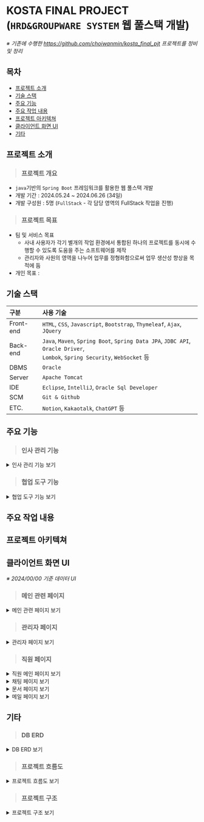 # KOSTA FINAL PROJECT<br/>(`HRD&GROUPWARE SYSTEM` 웹 풀스택 개발)
*※ 기존에 수행한 https://github.com/choiwanmin/kosta_final_pjt 프로젝트를 정비 및 정리*

## 목차
 * [프로젝트 소개](#프로젝트-소개)
 * [기술 스택](#기술-스택)
 * [주요 기능](#주요-기능)
 * [주요 작업 내용](#주요-작업-내용)
 * [프로젝트 아키텍쳐](#프로젝트-아키텍쳐)
 * [클라이언트 화면 UI](#클라이언트-화면-UI)
 * [기타](#기타)

## 프로젝트 소개
> ### 프로젝트 개요
 * `java`기반의 `Spring Boot` 프레임워크를 활용한 웹 풀스택 개발
 * 개발 기간 : 2024.05.24 ~ 2024.06.26 (34일)
 * 개발 구성원 : 5명 (`FullStack` - 각 담당 영역의 FullStack 작업을 진행)
> ### 프로젝트 목표
 * 팀 및 서비스 목표
   * 사내 사용자가 각기 별개의 작업 환경에서 통합된 하나의 프로젝트를 동시에 수행할 수 있도록 도움을 주는 소프트웨어를 제작
   * 관리자와 사원의 영역을 나누어 업무를 정형화함으로써 업무 생산성 향상을 목적에 둠
 * 개인 목표 : 

## 기술 스택
|구분|사용 기술|
|:---|:---|
|Front-end|`HTML`, `CSS`, `Javascript`, `Bootstrap`, `Thymeleaf`, `Ajax`, `JQuery`|
|Back-end|`Java`, `Maven`, `Spring Boot`, `Spring Data JPA`, `JDBC API`, `Oracle Driver`, <br/>`Lombok`, `Spring Security`, `WebSocket` 등|
|DBMS|`Oracle`|
|Server|`Apache Tomcat`|
|IDE|`Eclipse`, `IntelliJ`, `Oracle Sql Developer`|
|SCM|`Git & Github`|
|ETC.|`Notion`, `Kakaotalk`, `ChatGPT` 등|

## 주요 기능
> ### 인사 관리 기능

  <details>
  <summary>인사 관리 기능 보기</summary>
  <div markdown="1">
  
  * 사원 정보 관리 기능
    * 시스템 로그인 정보 관리
    * 인사 정보 관리
    * 시스템 승인 상태 관리
  * 근태 관리 기능
    * 사원 개인별 출퇴근 기록
    * 출퇴근 기록 조회 및 휴가 관리
    * 관리자 및 부서장은 부서별 근태 기록 조회 및 통계 제공
  * 조직 관리
    * 부서 관리
    * 직급 관리 

  </div>
  </details>
  
> ### 협업 도구 기능

  <details>
  <summary>협업 도구 기능 보기</summary>
  <div markdown="1">
  
  * 공지 게시판 기능
    * 전체 및 부서별 조회 및 작성 기능 
  * 실시간 메신저 기능
    * 실시간 1:1 메신저 및 그룹 메신저 제공
    * 현재 대화 참여자 정보 조회
    * 메신저 및 메시지 관리를 통한 최신화
  * 전자 문서 기능
    * 문서 기본 양식 제공으로 빠른 문서 작성
    * 결재 권한 및 순서를 제공해 원격 결재 시스템 제공
    * 내가 작성한 문서 모아보기 기능
    * 결재 문서 현황 확인 제공
  * 스케줄러 기능
    * 사내 또는 개인 주요 일정관리 기능 제공
    * 일정 추가시 달력과 간트차틍 적용하여 편의성 제공
    * 임직원간 일정 공유 기능 제공
  * 메일 기능
    * 그룹웨어 자체 메일 서버 제공
    * 자체 도메인 제공으로 사내메일 사용 가능
    * 메일함에서 받은 메일 관리
    * 반송, 공유 등 편의 기능 제공

  </div>
  </details>

## 주요 작업 내용

## 프로젝트 아키텍쳐

## 클라이언트 화면 UI
*※ 2024/00/00 기준 데이터 UI*
> ### 메인 관련 페이지

<details>
<summary>메인 관련 페이지 보기</summary>
<div markdown="1">
 
 |메인(로그인)|회원가입|
 |:---:|:---:|
 |||

</div>
</details>

> ### 관리자 페이지

<details>
<summary>관리자 페이지 보기</summary>
<div markdown="1">
 
 |관리자 메인|사원 근태 관리|
 |:---:|:---:|
 |||

 |직원 목록|사용자 로그인 정보|사용자 로그인 정보 수정|
 |:---:|:---:|:---:|
 ||||

 |부서 목록|부서 추가|부서 상세|부서 수정|
 |:---:|:---:|:---:|:---:|
 |||||

 |직급 목록|직급 추가|직급 상세|직급 수정|
 |:---:|:---:|:---:|:---:|
 |||||
  
</div>
</details>

> ### 직원 페이지

<details>
<summary>직원 메인 페이지 보기</summary>
<div markdown="1">

 |직원 메인|출퇴근 관리|
 |:---:|:---:|
 |||

 |내 로그인 정보|내 이력 정보|
 |:---:|:---:|
 |||

 |부서장(직원) 메인|부서 근태관리|
 |:---:|:---:|
 |||
 
</div>
</details>

<details>
<summary>채팅 페이지 보기</summary>
<div markdown="1">

 |채팅 메인|채팅 멤버 초대|
 |:---:|:---:|
 |||

 |1:1 채팅|그룹 채팅|
 |:---:|:---:|
 |||

 |채팅 대화|첨부 파일 전달|
 |:---:|:---:|
 |||

</div>
</details>

<details>
<summary>문서 페이지 보기</summary>
<div markdown="1">

 |문서함 메인|내 문서함|
 |:---:|:---:|
 |||

 |문서 작성|문서 상세 페이지|
 |:---:|:---:|
 |||

</div>
</details>

<details>
<summary> 메일 페이지 보기</summary>
<div markdown="1">
 
</div>
</details>

## 기타
> ### DB ERD

<details>
<summary>DB ERD 보기</summary>
<div markdown="1">

 |![finalpjt_erd](https://github.com/user-attachments/assets/e089ae4f-fe98-44ad-860a-68801e706310)|
 |:---:|
 
</div>
</details>

> ### 프로젝트 흐름도

<details>
<summary>프로젝트 흐름도 보기</summary>
<div markdown="1">

 |![finalpjt_flow](https://github.com/user-attachments/assets/f1341d66-8b9d-4328-b079-1e86b2c1b0c9)|
 |:---:|
 
</div>
</details>

> ### 프로젝트 구조

<details>
<summary>프로젝트 구조 보기</summary>
<div markdown="1">
 
```
📦kosta_final_pjt_fullstack_review
┣ 📂.git
┣ 📂kosta_finalpjt
┃ ┣ 📂.mvn
┃ ┃ ┗ 📂wrapper
┃ ┃ ┃ ┗ 📜maven-wrapper.properties
┃ ┣ 📂.settings
┃ ┣ 📂src
┃ ┃ ┣ 📂main
┃ ┃ ┃ ┣ 📂java
┃ ┃ ┃ ┃ ┗ 📂com
┃ ┃ ┃ ┃ ┃ ┗ 📂example
┃ ┃ ┃ ┃ ┃ ┃ ┗ 📂demo
┃ ┃ ┃ ┃ ┃ ┃ ┃ ┣ 📂config
┃ ┃ ┃ ┃ ┃ ┃ ┃ ┃ ┣ 📜mariaDBConfig.java
┃ ┃ ┃ ┃ ┃ ┃ ┃ ┃ ┗ 📜oracleDBConfig.java
┃ ┃ ┃ ┃ ┃ ┃ ┃ ┣ 📂mariadb
┃ ┃ ┃ ┃ ┃ ┃ ┃ ┃ ┣ 📂domains
┃ ┃ ┃ ┃ ┃ ┃ ┃ ┃ ┃ ┣ 📜virtual_domains.java
┃ ┃ ┃ ┃ ┃ ┃ ┃ ┃ ┃ ┣ 📜virtual_domains_dto.java
┃ ┃ ┃ ┃ ┃ ┃ ┃ ┃ ┃ ┗ 📜virtual_domains_jpa.java
┃ ┃ ┃ ┃ ┃ ┃ ┃ ┃ ┣ 📂mail
┃ ┃ ┃ ┃ ┃ ┃ ┃ ┃ ┃ ┣ 📜mailSenderFactory.java
┃ ┃ ┃ ┃ ┃ ┃ ┃ ┃ ┃ ┣ 📜mailSenderFactoryImpl.java
┃ ┃ ┃ ┃ ┃ ┃ ┃ ┃ ┃ ┣ 📜mail_controller.java
┃ ┃ ┃ ┃ ┃ ┃ ┃ ┃ ┃ ┗ 📜mail_service.java
┃ ┃ ┃ ┃ ┃ ┃ ┃ ┃ ┗ 📂users
┃ ┃ ┃ ┃ ┃ ┃ ┃ ┃ ┃ ┣ 📜virtual_users.java
┃ ┃ ┃ ┃ ┃ ┃ ┃ ┃ ┃ ┣ 📜virtual_users_dao.java
┃ ┃ ┃ ┃ ┃ ┃ ┃ ┃ ┃ ┣ 📜virtual_users_dto.java
┃ ┃ ┃ ┃ ┃ ┃ ┃ ┃ ┃ ┗ 📜virtual_users_service.java
┃ ┃ ┃ ┃ ┃ ┃ ┃ ┣ 📂oracledb
┃ ┃ ┃ ┃ ┃ ┃ ┃ ┃ ┣ 📂auth
┃ ┃ ┃ ┃ ┃ ┃ ┃ ┃ ┃ ┣ 📜MyFailureHandler.java
┃ ┃ ┃ ┃ ┃ ┃ ┃ ┃ ┃ ┣ 📜MySuccessHandler.java
┃ ┃ ┃ ┃ ┃ ┃ ┃ ┃ ┃ ┣ 📜MyUserDetails.java
┃ ┃ ┃ ┃ ┃ ┃ ┃ ┃ ┃ ┣ 📜MyUserDetailsService.java
┃ ┃ ┃ ┃ ┃ ┃ ┃ ┃ ┃ ┗ 📜SecurityConfiguration.java
┃ ┃ ┃ ┃ ┃ ┃ ┃ ┃ ┣ 📂charts
┃ ┃ ┃ ┃ ┃ ┃ ┃ ┃ ┃ ┣ 📜Charts.java
┃ ┃ ┃ ┃ ┃ ┃ ┃ ┃ ┃ ┣ 📜ChartsController.java
┃ ┃ ┃ ┃ ┃ ┃ ┃ ┃ ┃ ┣ 📜ChartsDao.java
┃ ┃ ┃ ┃ ┃ ┃ ┃ ┃ ┃ ┣ 📜ChartsDto.java
┃ ┃ ┃ ┃ ┃ ┃ ┃ ┃ ┃ ┗ 📜ChartsService.java
┃ ┃ ┃ ┃ ┃ ┃ ┃ ┃ ┣ 📂chat
┃ ┃ ┃ ┃ ┃ ┃ ┃ ┃ ┃ ┣ 📂Manager
┃ ┃ ┃ ┃ ┃ ┃ ┃ ┃ ┃ ┃ ┗ 📜BatchConfig.java
┃ ┃ ┃ ┃ ┃ ┃ ┃ ┃ ┃ ┣ 📂Message
┃ ┃ ┃ ┃ ┃ ┃ ┃ ┃ ┃ ┃ ┣ 📜Message.java
┃ ┃ ┃ ┃ ┃ ┃ ┃ ┃ ┃ ┃ ┣ 📜MessageController.java
┃ ┃ ┃ ┃ ┃ ┃ ┃ ┃ ┃ ┃ ┣ 📜MessageDao.java
┃ ┃ ┃ ┃ ┃ ┃ ┃ ┃ ┃ ┃ ┣ 📜MessageDto.java
┃ ┃ ┃ ┃ ┃ ┃ ┃ ┃ ┃ ┃ ┣ 📜MessageService.java
┃ ┃ ┃ ┃ ┃ ┃ ┃ ┃ ┃ ┃ ┣ 📜WebFileConfig.java
┃ ┃ ┃ ┃ ┃ ┃ ┃ ┃ ┃ ┃ ┗ 📜WebSocketConfig.java
┃ ┃ ┃ ┃ ┃ ┃ ┃ ┃ ┃ ┣ 📂Room
┃ ┃ ┃ ┃ ┃ ┃ ┃ ┃ ┃ ┃ ┣ 📜ChatRoom.java
┃ ┃ ┃ ┃ ┃ ┃ ┃ ┃ ┃ ┃ ┣ 📜ChatRoomController.java
┃ ┃ ┃ ┃ ┃ ┃ ┃ ┃ ┃ ┃ ┣ 📜ChatRoomDao.java
┃ ┃ ┃ ┃ ┃ ┃ ┃ ┃ ┃ ┃ ┣ 📜ChatRoomDto.java
┃ ┃ ┃ ┃ ┃ ┃ ┃ ┃ ┃ ┃ ┣ 📜ChatRoomName.java
┃ ┃ ┃ ┃ ┃ ┃ ┃ ┃ ┃ ┃ ┣ 📜ChatRoomNameDao.java
┃ ┃ ┃ ┃ ┃ ┃ ┃ ┃ ┃ ┃ ┣ 📜ChatRoomNameDto.java
┃ ┃ ┃ ┃ ┃ ┃ ┃ ┃ ┃ ┃ ┣ 📜ChatRoomNameService.java
┃ ┃ ┃ ┃ ┃ ┃ ┃ ┃ ┃ ┃ ┗ 📜ChatRoomService.java
┃ ┃ ┃ ┃ ┃ ┃ ┃ ┃ ┃ ┗ 📂RoomUser
┃ ┃ ┃ ┃ ┃ ┃ ┃ ┃ ┃ ┃ ┣ 📜RoomUser.java
┃ ┃ ┃ ┃ ┃ ┃ ┃ ┃ ┃ ┃ ┣ 📜RoomUserDao.java
┃ ┃ ┃ ┃ ┃ ┃ ┃ ┃ ┃ ┃ ┣ 📜RoomUserDto.java
┃ ┃ ┃ ┃ ┃ ┃ ┃ ┃ ┃ ┃ ┗ 📜RoomUserService.java
┃ ┃ ┃ ┃ ┃ ┃ ┃ ┃ ┣ 📂depts
┃ ┃ ┃ ┃ ┃ ┃ ┃ ┃ ┃ ┣ 📜Depts.java
┃ ┃ ┃ ┃ ┃ ┃ ┃ ┃ ┃ ┣ 📜DeptsController.java
┃ ┃ ┃ ┃ ┃ ┃ ┃ ┃ ┃ ┣ 📜DeptsDao.java
┃ ┃ ┃ ┃ ┃ ┃ ┃ ┃ ┃ ┣ 📜DeptsDto.java
┃ ┃ ┃ ┃ ┃ ┃ ┃ ┃ ┃ ┣ 📜DeptsService.java
┃ ┃ ┃ ┃ ┃ ┃ ┃ ┃ ┃ ┣ 📜Joblvs.java
┃ ┃ ┃ ┃ ┃ ┃ ┃ ┃ ┃ ┣ 📜JoblvsDao.java
┃ ┃ ┃ ┃ ┃ ┃ ┃ ┃ ┃ ┣ 📜JoblvsDto.java
┃ ┃ ┃ ┃ ┃ ┃ ┃ ┃ ┃ ┗ 📜JoblvsService.java
┃ ┃ ┃ ┃ ┃ ┃ ┃ ┃ ┣ 📂docx
┃ ┃ ┃ ┃ ┃ ┃ ┃ ┃ ┃ ┣ 📜Docx.java
┃ ┃ ┃ ┃ ┃ ┃ ┃ ┃ ┃ ┣ 📜DocxController.java
┃ ┃ ┃ ┃ ┃ ┃ ┃ ┃ ┃ ┣ 📜DocxDao.java
┃ ┃ ┃ ┃ ┃ ┃ ┃ ┃ ┃ ┣ 📜DocxDto.java
┃ ┃ ┃ ┃ ┃ ┃ ┃ ┃ ┃ ┗ 📜DocxService.java
┃ ┃ ┃ ┃ ┃ ┃ ┃ ┃ ┣ 📂members
┃ ┃ ┃ ┃ ┃ ┃ ┃ ┃ ┃ ┣ 📜EduWorkExperienceInfo.java
┃ ┃ ┃ ┃ ┃ ┃ ┃ ┃ ┃ ┣ 📜EduWorkExperienceInfoDao.java
┃ ┃ ┃ ┃ ┃ ┃ ┃ ┃ ┃ ┣ 📜EduWorkExperienceInfoDto.java
┃ ┃ ┃ ┃ ┃ ┃ ┃ ┃ ┃ ┣ 📜EduWorkExperienceInfoService.java
┃ ┃ ┃ ┃ ┃ ┃ ┃ ┃ ┃ ┣ 📜Members.java
┃ ┃ ┃ ┃ ┃ ┃ ┃ ┃ ┃ ┣ 📜MembersController.java
┃ ┃ ┃ ┃ ┃ ┃ ┃ ┃ ┃ ┣ 📜MembersDao.java
┃ ┃ ┃ ┃ ┃ ┃ ┃ ┃ ┃ ┣ 📜MembersDto.java
┃ ┃ ┃ ┃ ┃ ┃ ┃ ┃ ┃ ┗ 📜MembersService.java
┃ ┃ ┃ ┃ ┃ ┃ ┃ ┃ ┣ 📂users
┃ ┃ ┃ ┃ ┃ ┃ ┃ ┃ ┃ ┣ 📜Users.java
┃ ┃ ┃ ┃ ┃ ┃ ┃ ┃ ┃ ┣ 📜UsersAbstractValidator.java
┃ ┃ ┃ ┃ ┃ ┃ ┃ ┃ ┃ ┣ 📜UsersCheckIdValidator.java
┃ ┃ ┃ ┃ ┃ ┃ ┃ ┃ ┃ ┣ 📜UsersCheckUsernmValidator.java
┃ ┃ ┃ ┃ ┃ ┃ ┃ ┃ ┃ ┣ 📜UsersController.java
┃ ┃ ┃ ┃ ┃ ┃ ┃ ┃ ┃ ┣ 📜UsersDao.java
┃ ┃ ┃ ┃ ┃ ┃ ┃ ┃ ┃ ┣ 📜UsersDto.java
┃ ┃ ┃ ┃ ┃ ┃ ┃ ┃ ┃ ┣ 📜UsersEqualPwdValidator.java
┃ ┃ ┃ ┃ ┃ ┃ ┃ ┃ ┃ ┗ 📜UsersService.java
┃ ┃ ┃ ┃ ┃ ┃ ┃ ┃ ┣ 📂weather
┃ ┃ ┃ ┃ ┃ ┃ ┃ ┃ ┃ ┗ 📜WeatherController.java
┃ ┃ ┃ ┃ ┃ ┃ ┃ ┃ ┗ 📂workinoutrecords
┃ ┃ ┃ ┃ ┃ ┃ ┃ ┃ ┃ ┣ 📜ChartDeptMember.java
┃ ┃ ┃ ┃ ┃ ┃ ┃ ┃ ┃ ┣ 📜DeptsYearWorkData.java
┃ ┃ ┃ ┃ ┃ ┃ ┃ ┃ ┃ ┣ 📜MemRecord.java
┃ ┃ ┃ ┃ ┃ ┃ ┃ ┃ ┃ ┣ 📜OverWorkData.java
┃ ┃ ┃ ┃ ┃ ┃ ┃ ┃ ┃ ┣ 📜WorkInOutRecord.java
┃ ┃ ┃ ┃ ┃ ┃ ┃ ┃ ┃ ┣ 📜WorkInOutRecordController.java
┃ ┃ ┃ ┃ ┃ ┃ ┃ ┃ ┃ ┣ 📜WorkInOutRecordDao.java
┃ ┃ ┃ ┃ ┃ ┃ ┃ ┃ ┃ ┣ 📜WorkInOutRecordDto.java
┃ ┃ ┃ ┃ ┃ ┃ ┃ ┃ ┃ ┗ 📜WorkInOutRecordService.java
┃ ┃ ┃ ┃ ┃ ┃ ┃ ┣ 📜HomeController.java
┃ ┃ ┃ ┃ ┃ ┃ ┃ ┣ 📜KostaFinalpjtApplication.java
┃ ┃ ┃ ┃ ┃ ┃ ┃ ┗ 📜ServletInitializer.java
┃ ┃ ┃ ┣ 📂resources
┃ ┃ ┃ ┃ ┣ 📂static
┃ ┃ ┃ ┃ ┃ ┣ 📂css
┃ ┃ ┃ ┃ ┃ ┃ ┣ 📂charts
┃ ┃ ┃ ┃ ┃ ┃ ┃ ┣ 📜charts.css
┃ ┃ ┃ ┃ ┃ ┃ ┃ ┗ 📜charts_calendar.css
┃ ┃ ┃ ┃ ┃ ┃ ┣ 📂chat
┃ ┃ ┃ ┃ ┃ ┃ ┃ ┣ 📜chatdesign.css
┃ ┃ ┃ ┃ ┃ ┃ ┃ ┣ 📜chatreset.css
┃ ┃ ┃ ┃ ┃ ┃ ┃ ┗ 📜weather.css
┃ ┃ ┃ ┃ ┃ ┃ ┣ 📂common
┃ ┃ ┃ ┃ ┃ ┃ ┃ ┣ 📜header.css
┃ ┃ ┃ ┃ ┃ ┃ ┃ ┣ 📜leftnav.css
┃ ┃ ┃ ┃ ┃ ┃ ┃ ┣ 📜modal.css
┃ ┃ ┃ ┃ ┃ ┃ ┃ ┗ 📜reset.css
┃ ┃ ┃ ┃ ┃ ┃ ┣ 📂corp
┃ ┃ ┃ ┃ ┃ ┃ ┃ ┣ 📜dept.css
┃ ┃ ┃ ┃ ┃ ┃ ┃ ┗ 📜joblv.css
┃ ┃ ┃ ┃ ┃ ┃ ┣ 📂user
┃ ┃ ┃ ┃ ┃ ┃ ┃ ┣ 📜member.css
┃ ┃ ┃ ┃ ┃ ┃ ┃ ┗ 📜user.css
┃ ┃ ┃ ┃ ┃ ┃ ┣ 📜main.css
┃ ┃ ┃ ┃ ┃ ┃ ┣ 📜record.css
┃ ┃ ┃ ┃ ┃ ┃ ┗ 📜userform.css
┃ ┃ ┃ ┃ ┃ ┣ 📂img
┃ ┃ ┃ ┃ ┃ ┃ ┣ 📂chat
┃ ┃ ┃ ┃ ┃ ┃ ┃ ┣ 📜chatedit.png
┃ ┃ ┃ ┃ ┃ ┃ ┃ ┗ 📜chatRoomImg.png
┃ ┃ ┃ ┃ ┃ ┃ ┣ 📂common
┃ ┃ ┃ ┃ ┃ ┃ ┃ ┣ 📜calendar.png
┃ ┃ ┃ ┃ ┃ ┃ ┃ ┣ 📜card.png
┃ ┃ ┃ ┃ ┃ ┃ ┃ ┣ 📜card2.png
┃ ┃ ┃ ┃ ┃ ┃ ┃ ┣ 📜chat.png
┃ ┃ ┃ ┃ ┃ ┃ ┃ ┣ 📜check.png
┃ ┃ ┃ ┃ ┃ ┃ ┃ ┣ 📜check_1.png
┃ ┃ ┃ ┃ ┃ ┃ ┃ ┣ 📜exit.png
┃ ┃ ┃ ┃ ┃ ┃ ┃ ┣ 📜home.png
┃ ┃ ┃ ┃ ┃ ┃ ┃ ┣ 📜human.png
┃ ┃ ┃ ┃ ┃ ┃ ┃ ┣ 📜mail.png
┃ ┃ ┃ ┃ ┃ ┃ ┃ ┣ 📜paper.png
┃ ┃ ┃ ┃ ┃ ┃ ┃ ┣ 📜setting.png
┃ ┃ ┃ ┃ ┃ ┃ ┃ ┗ 📜time.png
┃ ┃ ┃ ┃ ┃ ┃ ┣ 📂member
┃ ┃ ┃ ┃ ┃ ┃ ┃ ┣ 📜abstract-6047465_1920 (test_user0).jpg
┃ ┃ ┃ ┃ ┃ ┃ ┗ 📂record
┃ ┃ ┃ ┃ ┃ ┃ ┃ ┗ 📜timer.png
┃ ┃ ┃ ┃ ┃ ┣ 📂js
┃ ┃ ┃ ┃ ┃ ┃ ┣ 📂corp
┃ ┃ ┃ ┃ ┃ ┃ ┃ ┗ 📜corp.js
┃ ┃ ┃ ┃ ┃ ┃ ┣ 📂record
┃ ┃ ┃ ┃ ┃ ┃ ┃ ┣ 📜record_admin.js
┃ ┃ ┃ ┃ ┃ ┃ ┃ ┣ 📜record_common.js
┃ ┃ ┃ ┃ ┃ ┃ ┃ ┣ 📜record_dept.js
┃ ┃ ┃ ┃ ┃ ┃ ┃ ┗ 📜record_emp.js
┃ ┃ ┃ ┃ ┃ ┃ ┣ 📜charts.js
┃ ┃ ┃ ┃ ┃ ┃ ┣ 📜charts_calendar.js
┃ ┃ ┃ ┃ ┃ ┃ ┣ 📜charts_gantt.js
┃ ┃ ┃ ┃ ┃ ┃ ┣ 📜chat.js
┃ ┃ ┃ ┃ ┃ ┃ ┣ 📜chat_modal.js
┃ ┃ ┃ ┃ ┃ ┃ ┣ 📜docxMain.js
┃ ┃ ┃ ┃ ┃ ┃ ┣ 📜login.js
┃ ┃ ┃ ┃ ┃ ┃ ┣ 📜mailserver.js
┃ ┃ ┃ ┃ ┃ ┃ ┣ 📜memmodal.js
┃ ┃ ┃ ┃ ┃ ┃ ┗ 📜weather.js
┃ ┃ ┃ ┃ ┃ ┣ 📜test.css
┃ ┃ ┃ ┃ ┃ ┗ 📜test.jsp
┃ ┃ ┃ ┃ ┣ 📂templates
┃ ┃ ┃ ┃ ┃ ┣ 📂auth
┃ ┃ ┃ ┃ ┃ ┃ ┗ 📂charts
┃ ┃ ┃ ┃ ┃ ┃ ┃ ┣ 📜Calendar.html
┃ ┃ ┃ ┃ ┃ ┃ ┃ ┗ 📜Gantt.html
┃ ┃ ┃ ┃ ┃ ┣ 📂chat
┃ ┃ ┃ ┃ ┃ ┃ ┣ 📜bootchat.html
┃ ┃ ┃ ┃ ┃ ┃ ┣ 📜chatroomlist.html
┃ ┃ ┃ ┃ ┃ ┃ ┗ 📜chatstart.html
┃ ┃ ┃ ┃ ┃ ┣ 📂common
┃ ┃ ┃ ┃ ┃ ┃ ┣ 📜footer.html
┃ ┃ ┃ ┃ ┃ ┃ ┣ 📜header.html
┃ ┃ ┃ ┃ ┃ ┃ ┣ 📜leftbar.html
┃ ┃ ┃ ┃ ┃ ┃ ┣ 📜leftnav.html
┃ ┃ ┃ ┃ ┃ ┃ ┣ 📜memmodal.html
┃ ┃ ┃ ┃ ┃ ┃ ┗ 📜modal.html
┃ ┃ ┃ ┃ ┃ ┣ 📂corp
┃ ┃ ┃ ┃ ┃ ┃ ┣ 📜deptadd.html
┃ ┃ ┃ ┃ ┃ ┃ ┣ 📜deptinfo.html
┃ ┃ ┃ ┃ ┃ ┃ ┣ 📜deptlist.html
┃ ┃ ┃ ┃ ┃ ┃ ┣ 📜joblvadd.html
┃ ┃ ┃ ┃ ┃ ┃ ┣ 📜joblvinfo.html
┃ ┃ ┃ ┃ ┃ ┃ ┗ 📜joblvlist.html
┃ ┃ ┃ ┃ ┃ ┣ 📂docx
┃ ┃ ┃ ┃ ┃ ┃ ┣ 📜add.html
┃ ┃ ┃ ┃ ┃ ┃ ┣ 📜addindex.html
┃ ┃ ┃ ┃ ┃ ┃ ┣ 📜addmeet.html
┃ ┃ ┃ ┃ ┃ ┃ ┣ 📜addreport.html
┃ ┃ ┃ ┃ ┃ ┃ ┣ 📜addvacation.html
┃ ┃ ┃ ┃ ┃ ┃ ┣ 📜approved.html
┃ ┃ ┃ ┃ ┃ ┃ ┣ 📜detail.html
┃ ┃ ┃ ┃ ┃ ┃ ┣ 📜list.html
┃ ┃ ┃ ┃ ┃ ┃ ┣ 📜mylist.html
┃ ┃ ┃ ┃ ┃ ┃ ┣ 📜unapproved.html
┃ ┃ ┃ ┃ ┃ ┃ ┗ 📜vacationdetail.html
┃ ┃ ┃ ┃ ┃ ┣ 📂mail
┃ ┃ ┃ ┃ ┃ ┃ ┣ 📜list.html
┃ ┃ ┃ ┃ ┃ ┃ ┣ 📜page.html
┃ ┃ ┃ ┃ ┃ ┃ ┗ 📜post.html
┃ ┃ ┃ ┃ ┃ ┣ 📂member
┃ ┃ ┃ ┃ ┃ ┃ ┣ 📜list.html
┃ ┃ ┃ ┃ ┃ ┃ ┣ 📜memberedit.html
┃ ┃ ┃ ┃ ┃ ┃ ┣ 📜memberinfo.html
┃ ┃ ┃ ┃ ┃ ┃ ┗ 📜memberlist.html
┃ ┃ ┃ ┃ ┃ ┣ 📂record
┃ ┃ ┃ ┃ ┃ ┃ ┣ 📜admin.html
┃ ┃ ┃ ┃ ┃ ┃ ┣ 📜dept.html
┃ ┃ ┃ ┃ ┃ ┃ ┗ 📜my.html
┃ ┃ ┃ ┃ ┃ ┣ 📂user
┃ ┃ ┃ ┃ ┃ ┃ ┣ 📜useredit.html
┃ ┃ ┃ ┃ ┃ ┃ ┣ 📜userinfo.html
┃ ┃ ┃ ┃ ┃ ┃ ┣ 📜userjoin.html
┃ ┃ ┃ ┃ ┃ ┃ ┣ 📜userlist.html
┃ ┃ ┃ ┃ ┃ ┃ ┗ 📜userlogin.html
┃ ┃ ┃ ┃ ┃ ┣ 📜error.html
┃ ┃ ┃ ┃ ┃ ┣ 📜header.html
┃ ┃ ┃ ┃ ┃ ┣ 📜index.html
┃ ┃ ┃ ┃ ┃ ┣ 📜index_admin.html
┃ ┃ ┃ ┃ ┃ ┗ 📜index_emp.html
┃ ┃ ┃ ┃ ┗ 📜application.properties
┃ ┃ ┃ ┗ 📂webapp
┃ ┃ ┗ 📂test
┃ ┃ ┃ ┗ 📂java
┃ ┃ ┃ ┃ ┗ 📂com
┃ ┃ ┃ ┃ ┃ ┗ 📂example
┃ ┃ ┃ ┃ ┃ ┃ ┗ 📂demo
┃ ┃ ┃ ┃ ┃ ┃ ┃ ┗ 📜KostaFinalpjtApplicationTests.java
┃ ┣ 📂target
┃ ┃ ┣ 📂classes
┃ ┃ ┣ 📂generated-sources
┃ ┃ ┣ 📂generated-test-sources
┃ ┃ ┣ 📂m2e-wtp
┃ ┃ ┗ 📂test-classes
┃ ┣ 📜.classpath
┃ ┣ 📜.factorypath
┃ ┣ 📜.gitignore
┃ ┣ 📜.project
┃ ┣ 📜HELP.md
┃ ┣ 📜mvnw
┃ ┣ 📜mvnw.cmd
┃ ┗ 📜pom.xml
```

</div>
</details>
